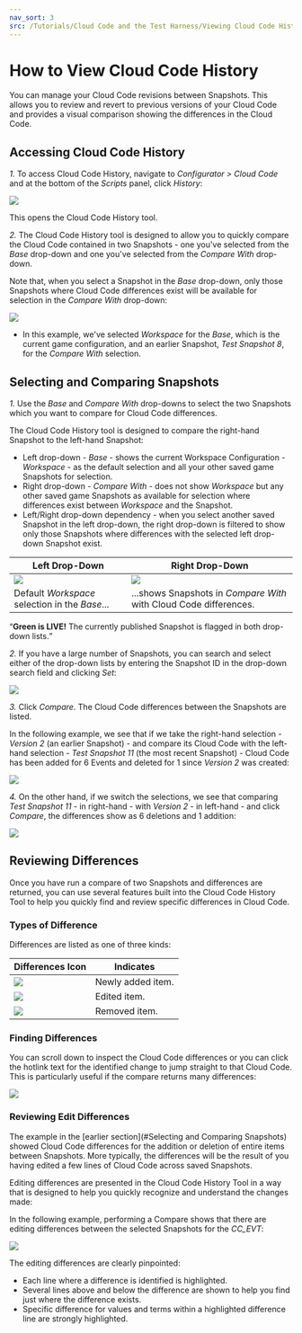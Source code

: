 ```yaml
---
nav_sort: 3
src: /Tutorials/Cloud Code and the Test Harness/Viewing Cloud Code History.md
---
```


# How to View Cloud Code History

You can manage your Cloud Code revisions between Snapshots. This allows you to review and revert to previous versions of your Cloud Code and provides a visual comparison showing the differences in the Cloud Code.

## Accessing Cloud Code History

*1.* To access Cloud Code History, navigate to *Configurator > Cloud Code* and at the bottom of the *Scripts* panel, click *History*:

![](img/CloudHistory/14.png)

This opens the Cloud Code History tool.

*2.* The Cloud Code History tool is designed to allow you to quickly compare the Cloud Code contained in two Snapshots - one you've selected from the *Base* drop-down and one you've selected from the *Compare With* drop-down.

Note that, when you select a Snapshot in the *Base* drop-down, only those Snapshots where Cloud Code differences exist will be available for selection in the *Compare With* drop-down:

![](img/CloudHistory/15.png)

* In this example, we've selected *Workspace* for the *Base*, which is the current game configuration, and an earlier Snapshot, *Test Snapshot 8*, for the *Compare With* selection.

## Selecting and Comparing Snapshots

*1.* Use the *Base* and *Compare With* drop-downs to select the two Snapshots which you want to compare for Cloud Code differences.

The Cloud Code History tool is designed to compare the right-hand Snapshot to the left-hand Snapshot:
* Left drop-down - *Base* - shows the current Workspace Configuration - *Workspace* - as the default selection and all your other saved game Snapshots for selection.
* Right drop-down - *Compare With* - does not show *Workspace* but any other saved game Snapshots as available for selection where differences exist between *Workspace* and the Snapshot.
* Left/Right drop-down dependency - when you select another saved Snapshot in the left drop-down, the right drop-down is filtered to show only those Snapshots where differences with the selected left drop-down Snapshot exist.

**Left Drop-Down**  | **Right Drop-Down**
--------  | --------
  ![](img/CloudHistory/16.png)  | ![](img/CloudHistory/17.png)
Default *Workspace* selection in the *Base*... | ...shows Snapshots in *Compare With* with Cloud Code differences.


<q>**Green is LIVE!** The currently published Snapshot is flagged in both drop-down lists.</q>

*2.* If you have a large number of Snapshots, you can search and select either of the drop-down lists by entering the Snapshot ID in the drop-down search field and clicking *Set*:

![](img/CloudHistory/27.png)

*3.* Click *Compare*. The Cloud Code differences between the Snapshots are listed.

In the following example, we see that if we take the right-hand selection - *Version 2* (an earlier Snapshot) - and compare its Cloud Code with the left-hand selection - *Test Snapshot 11* (the most recent Snapshot) - Cloud Code has been added for 6 Events and deleted for 1 since *Version 2* was created:

![](img/CloudHistory/19.png)

*4.* On the other hand, if we switch the selections, we see that comparing *Test Snapshot 11* - in right-hand - with *Version 2* - in left-hand - and click *Compare*, the differences show as 6 deletions and 1 addition:

![](img/CloudHistory/20.png)

## Reviewing Differences

Once you have run a compare of two Snapshots and differences are returned, you can use several features built into the Cloud Code History Tool to help you quickly find and review specific differences in Cloud Code.

### Types of Difference

Differences are listed as one of three kinds:

**Differences Icon**  | **Indicates**
-----  | -----------
![](img/CloudHistory/22.png)  | Newly added item.
![](img/CloudHistory/24.png) | Edited item.
![](img/CloudHistory/23.png) | Removed item.


### Finding Differences

You can scroll down to inspect the Cloud Code differences or you can click the hotlink text for the identified change to jump straight to that Cloud Code. This is particularly useful if the compare returns many differences:

![](img/CloudHistory/21.png)

### Reviewing Edit Differences

The example in the [earlier section](#Selecting and Comparing Snapshots) showed Cloud Code differences for the addition or deletion of entire items between Snapshots. More typically, the differences will be the result of you having edited a few lines of Cloud Code across saved Snapshots.

Editing differences are presented in the Cloud Code History Tool in a way that is designed to help you quickly recognize and understand the changes made:

In the following example, performing a Compare shows that there are editing differences between the selected Snapshots for the *CC_EVT*:

![](img/CloudHistory/26.png)

The editing differences are clearly pinpointed:
* Each line where a difference is identified is highlighted.
* Several lines above and below the difference are shown to help you find just where the difference exists.
* Specific difference for values and terms within a highlighted difference line are strongly highlighted.
